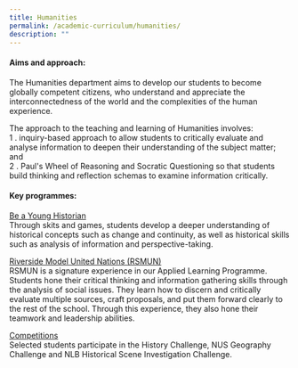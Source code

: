 ```yaml
---
title: Humanities
permalink: /academic-curriculum/humanities/
description: ""
---
```

#### Aims and approach:

The Humanities department aims to develop our students to become globally competent citizens, who understand and appreciate the interconnectedness of the world and the complexities of the human experience.

The approach to the teaching and learning of Humanities involves:<br>
1 \.  inquiry-based approach to allow students to critically evaluate and analyse information to deepen their understanding of the subject matter; and<br>
2 \.  Paul's Wheel of Reasoning and Socratic Questioning so that students build thinking and reflection schemas to examine information critically.

#### Key programmes:

<u>Be a Young Historian</u><br>
Through skits and games, students develop a deeper understanding of historical concepts such as change and continuity, as well as historical skills such as analysis of information and perspective-taking.

<u>Riverside Model United Nations (RSMUN)</u><br>
RSMUN is a signature experience in our Applied Learning Programme. Students hone their critical thinking and information gathering skills through the analysis of social issues. They learn how to discern and critically evaluate multiple sources, craft proposals, and put them forward clearly to the rest of the school. Through this experience, they also hone their teamwork and leadership abilities.

<u>Competitions</u><br>
Selected students participate in the History Challenge, NUS Geography Challenge and NLB Historical Scene Investigation Challenge.